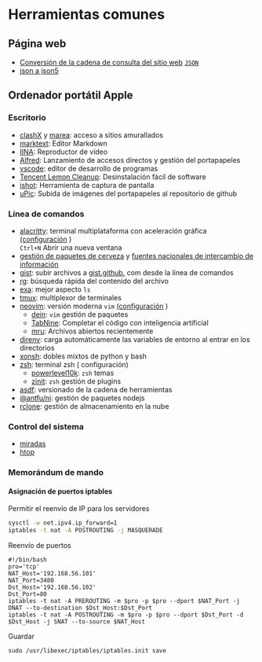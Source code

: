 # Herramientas comunes

## Página web

* [Conversión de la cadena de consulta del sitio web](https://www.convertonline.io/convert/query-string-to-json) [`JSON`](https://www.convertonline.io/convert/query-string-to-json)
* [json a json5](https://jsonformatter.org/json5-formatter)

## Ordenador portátil Apple

### Escritorio

* [clashX](https://github.com/yichengchen/clashX) y [marea](https://t.me/chaoxi): acceso a sitios amurallados
* [marktext](https://marktext.app): Editor Markdown
* [IINA](https://iina.io): Reproductor de vídeo
* [Alfred](https://www.alfredapp.com): Lanzamiento de accesos directos y gestión del portapapeles
* [vscode](https://code.visualstudio.com): editor de desarrollo de programas
* [Tencent Lemon Cleanup](https://lemon.qq.com): Desinstalación fácil de software
* [ishot](https://apps.apple.com/cn/app/ishot-%E4%BC%98%E7%A7%80%E7%9A%84%E6%88%AA%E5%9B%BE%E5%BD%95%E5%B1%8F%E5%B7%A5%E5%85%B7/id1485844094?mt=12): Herramienta de captura de pantalla
* [uPic](https://github.com/gee1k/uPic): Subida de imágenes del portapapeles al repositorio de github

### Línea de comandos

* [alacritty](https://github.com/alacritty/alacritty): terminal multiplataforma con aceleración gráfica [(configuración](https://github.com/gcxfd/osx/blob/master/HOME/.config/alacritty/alacritty.yml) )  
  `Ctrl+N` Abrir una nueva ventana
* [gestión de paquetes de cerveza](https://brew.sh) y [fuentes nacionales de intercambio de información](https://mirrors.tuna.tsinghua.edu.cn/help/homebrew)
* [gist](https://github.com/defunkt/gist): subir archivos a [gist.github.](https://gist.github.com) com desde la línea de comandos
* [rg](https://github.com/BurntSushi/ripgrep): búsqueda rápida del contenido del archivo
* [exa](https://github.com/ogham/exa): mejor aspecto `ls`
* [tmux](https://www.ruanyifeng.com/blog/2019/10/tmux.html): multiplexor de terminales
* [neovim](https://neovim.io): versión moderna `vim` [(configuración](https://github.com/gcxfd/osx/tree/master/HOME/.config/nvim) )
  * [dein](https://github.com/Shougo/dein.vim): `vim` gestión de paquetes
  * [TabNine](https://www.tabnine.com): Completar el código con inteligencia artificial
  * [mru](https://github.com/yegappan/mru): Archivos abiertos recientemente
* [direnv](https://direnv.net): carga automáticamente las variables de entorno al entrar en los directorios
* [xonsh](https://xon.sh): dobles mixtos de python y bash
* [zsh](https://www.zsh.org): terminal zsh [(](https://github.com/gcxfd/osx/tree/master/HOME) configuración)
  * [powerlevel10k](https://github.com/romkatv/powerlevel10k): `zsh` temas
  * [zinit](https://github.com/zdharma-continuum/zinit): `zsh` gestión de plugins
* [asdf](https://github.com/asdf-vm/asdf): versionado de la cadena de herramientas
* [@antfu/ni](https://www.npmjs.com/package/@antfu/ni): gestión de paquetes nodejs
* [rclone](https://rclone.org): gestión de almacenamiento en la nube

### Control del sistema

* [miradas](https://nicolargo.github.io/glances)
* [htop](https://htop.dev/)

### Memorándum de mando

#### Asignación de puertos iptables

Permitir el reenvío de IP para los servidores

```bash
sysctl -w net.ipv4.ip_forward=1
iptables -t nat -A POSTROUTING -j MASQUERADE
```

Reenvío de puertos

```
#!/bin/bash
pro='tcp'
NAT_Host='192.168.56.101'
NAT_Port=3480
Dst_Host='192.168.56.102'
Dst_Port=80
iptables -t nat -A PREROUTING -m $pro -p $pro --dport $NAT_Port -j DNAT --to-destination $Dst_Host:$Dst_Port
iptables -t nat -A POSTROUTING -m $pro -p $pro --dport $Dst_Port -d $Dst_Host -j SNAT --to-source $NAT_Host
```

Guardar

```
sudo /usr/libexec/iptables/iptables.init save
```